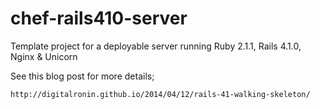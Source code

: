 chef-rails410-server
====================

Template project for a deployable server running Ruby 2.1.1, Rails 4.1.0, Nginx &amp; Unicorn

See this blog post for more details;

    http://digitalronin.github.io/2014/04/12/rails-41-walking-skeleton/
